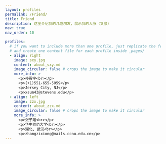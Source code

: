 ```yaml
---
layout: profiles
permalink: /Friend/
title: Friend
description: 这里介绍我的几位朋友，展示我的人脉（叉腰）
nav: true
nav_order: 10

profiles:
  # if you want to include more than one profile, just replicate the following block
  # and create one content file for each profile inside _pages/
  - align: right
    image: sxy.jpg
    content: about_sxy.md
    image_circular: false # crops the image to make it circular
    more_info: >
      <p>孙霄宇<br></p>
      <p>(+1)551-655-5059</p>
      <p>Jersey City, NJ</p>
      <p>xsun43@stevens.edu</p>
  - align: left
    image: zzx.jpg
    content: about_zzx.md
    image_circular: false # crops the image to make it circular
    more_info: >
      <p>张子雄<br></p>
      <p>华中师范大学<br></p>
      <p>湖北, 武汉<br></p>
      <p>zhangzixiong@mails.ccnu.edu.cn</p>
---
```

